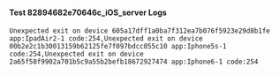 #### Test 82894682e70646c_iOS_server Logs


```
Unexpected exit on device 605a17dff1a0ba7f312ea7b076f5923e29d8b1fe app:IpadAir2-1 code:254,Unexpected exit on device 00b2e2c1b30013159b62125fe7f097bdcc055c10 app:Iphone5s-1 code:254,Unexpected exit on device 2a65f58f9902a701b5c9a55b2befb18672927474 app:Iphone6-1 code:254
```
